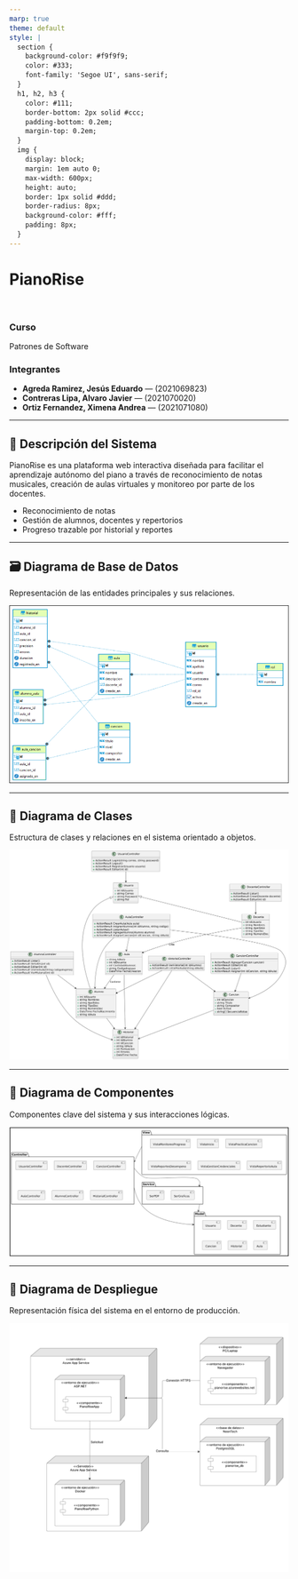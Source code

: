 ```yaml
---
marp: true
theme: default
style: |
  section {
    background-color: #f9f9f9;
    color: #333;
    font-family: 'Segoe UI', sans-serif;
  }
  h1, h2, h3 {
    color: #111;
    border-bottom: 2px solid #ccc;
    padding-bottom: 0.2em;
    margin-top: 0.2em;
  }
  img {
    display: block;
    margin: 1em auto 0;
    max-width: 600px;
    height: auto;
    border: 1px solid #ddd;
    border-radius: 8px;
    background-color: #fff;
    padding: 8px;
  }
---
```


<!-- Intro -->
# PianoRise
<br>

### Curso  
Patrones de Software

### Integrantes
- **Agreda Ramirez, Jesús Eduardo** — (2021069823)  
- **Contreras Lipa, Alvaro Javier** — (2021070020)  
- **Ortiz Fernandez, Ximena Andrea** — (2021071080)

---

## 🧾 Descripción del Sistema

PianoRise es una plataforma web interactiva diseñada para facilitar el aprendizaje autónomo del piano a través de reconocimiento de notas musicales, creación de aulas virtuales y monitoreo por parte de los docentes.

- Reconocimiento de notas
- Gestión de alumnos, docentes y repertorios
- Progreso trazable por historial y reportes

---

## 🗃️ Diagrama de Base de Datos

Representación de las entidades principales y sus relaciones.

![../media/diagramaER.png](../media/diagramaER.png)

---

## 🧱 Diagrama de Clases

Estructura de clases y relaciones en el sistema orientado a objetos.

![../media/DiagramaClases.png](../media/DiagramaClases.png)

---

## 🧩 Diagrama de Componentes

Componentes clave del sistema y sus interacciones lógicas.

![../media/dg_componentes.png](../media/dg_componentes.png)

---

## 🚀 Diagrama de Despliegue

Representación física del sistema en el entorno de producción.

![../media/dg_contenedor.png](../media/dg_contenedor.png)
